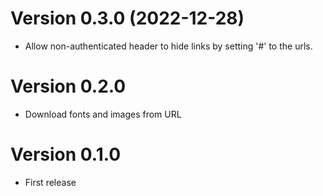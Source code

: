 # Version 0.3.0 (2022-12-28)
- Allow non-authenticated header to hide links by setting '#' to the urls.
# Version 0.2.0
- Download fonts and images from URL
# Version 0.1.0
- First release